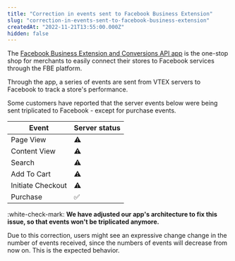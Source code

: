 ```yaml
---
title: "Correction in events sent to Facebook Business Extension"
slug: "correction-in-events-sent-to-facebook-business-extension"
createdAt: "2022-11-21T13:55:00.000Z"
hidden: false
---
```

The [Facebook Business Extension and Conversions API app](https://developers.vtex.com/vtex-developer-docs/docs/vtex-facebook-fbe) is the one-stop shop for merchants to easily connect their stores to Facebook services through the FBE platform.

Through the app, a series of events are sent from VTEX servers to Facebook to track a store's performance.

Some customers have reported that the server events below were being sent triplicated to Facebook - except for purchase events.

| Event                | Server status  |
|-------------------- |-------------------- |
| Page View                     | ⚠️ |
| Content View                  | ⚠️  |
| Search                       | ⚠️  |
| Add To Cart          | ⚠️  |
| Initiate Checkout    | ⚠️  |
| Purchase              | ✅  |

:white-check-mark: **We have adjusted our app's architecture to fix this issue, so that events won't be triplicated anymore.**

Due to this correction, users might see an expressive change change in the number of events received, since the numbers of events will decrease from now on. This is the expected behavior.
